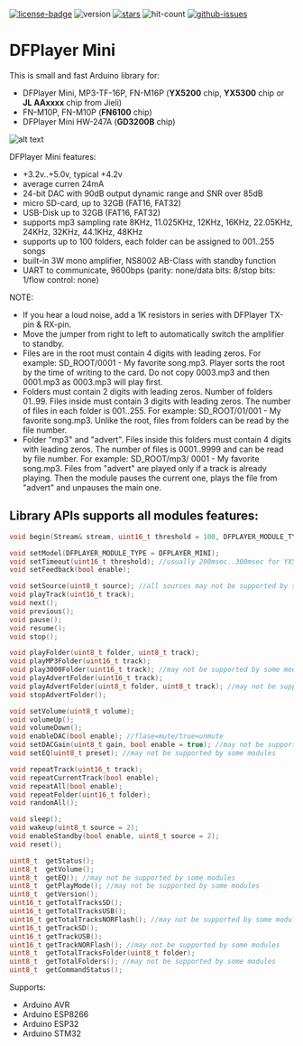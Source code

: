[![license-badge][]][license] ![version] [![stars][]][stargazers] ![hit-count] [![github-issues][]][issues]

# DFPlayer Mini
This is small and fast Arduino library for:
 - DFPlayer Mini, MP3-TF-16P, FN-M16P (**YX5200** chip, **YX5300** chip or **JL AAxxxx** chip from Jieli)
 - FN-M10P, FN-M10P (**FN6100** chip)
 - DFPlayer Mini HW-247A (**GD3200B** chip)

![alt text][dfplayer_mini_mod_image]

DFPlayer Mini features:
- +3.2v..+5.0v, typical +4.2v
- average curren 24mA
- 24-bit DAC with 90dB output dynamic range and SNR over 85dB
- micro SD-card, up to 32GB (FAT16, FAT32)
- USB-Disk up to 32GB (FAT16, FAT32)
- supports mp3 sampling rate 8KHz, 11.025KHz, 12KHz, 16KHz, 22.05KHz, 24KHz, 32KHz, 44.1KHz, 48KHz
- supports up to 100 folders, each folder can be assigned to 001..255 songs
- built-in 3W mono amplifier, NS8002 AB-Class with standby function
- UART to communicate, 9600bps (parity: none/data bits: 8/stop bits: 1/flow control: none)

NOTE:
- If you hear a loud noise, add a 1K resistors in series with DFPlayer TX-pin & RX-pin.
- Move the jumper from right to left to automatically switch the amplifier to standby.
- Files are in the root must contain 4 digits with leading zeros. For example: SD_ROOT/0001 - My favorite song.mp3. Player sorts the root by the time of writing to the card. Do not copy 0003.mp3 and then 0001.mp3 as 0003.mp3 will play first.
- Folders must contain 2 digits with leading zeros. Number of folders 01..99. Files inside must contain 3 digits with leading zeros. The number of files in each folder is 001..255. For example: SD_ROOT/01/001 - My favorite song.mp3. Unlike the root, files from folders can be read by the file number.
- Folder "mp3" and "advert". Files inside this folders must contain 4 digits with leading zeros. The number of files is 0001..9999 and can be read by file number. For example: SD_ROOT/mp3/ 0001 - My favorite song.mp3. Files from "advert" are played only if a track is already playing. Then the module pauses the current one, plays the file from "advert" and unpauses the main one.

## Library APIs supports all modules features:
```c++
void begin(Stream& stream, uint16_t threshold = 100, DFPLAYER_MODULE_TYPE = DFPLAYER_MINI, bool feedback = false, bool bootDelay = true);

void setModel(DFPLAYER_MODULE_TYPE = DFPLAYER_MINI);
void setTimeout(uint16_t threshold); //usually 200msec..300msec for YX5200/AAxxxx chip & 300msec..500msec GD3200B/MH2024K chip
void setFeedback(bool enable);

void setSource(uint8_t source); //all sources may not be supported by some modules
void playTrack(uint16_t track);
void next();
void previous();
void pause();
void resume();
void stop();

void playFolder(uint8_t folder, uint8_t track);
void playMP3Folder(uint16_t track);
void play3000Folder(uint16_t track); //may not be supported by some modules
void playAdvertFolder(uint16_t track);
void playAdvertFolder(uint8_t folder, uint8_t track); //may not be supported by some modules
void stopAdvertFolder();

void setVolume(uint8_t volume);
void volumeUp();
void volumeDown();
void enableDAC(bool enable); //flase=mute/true=unmute
void setDACGain(uint8_t gain, bool enable = true); //may not be supported by some modules
void setEQ(uint8_t preset); //may not be supported by some modules

void repeatTrack(uint16_t track);
void repeatCurrentTrack(bool enable);
void repeatAll(bool enable);
void repeatFolder(uint16_t folder);
void randomAll();

void sleep();
void wakeup(uint8_t source = 2);
void enableStandby(bool enable, uint8_t source = 2);
void reset();

uint8_t  getStatus();
uint8_t  getVolume();
uint8_t  getEQ(); //may not be supported by some modules
uint8_t  getPlayMode(); //may not be supported by some modules
uint8_t  getVersion();
uint16_t getTotalTracksSD();
uint16_t getTotalTracksUSB();
uint16_t getTotalTracksNORFlash(); //may not be supported by some modules
uint16_t getTrackSD();
uint16_t getTrackUSB();
uint16_t getTrackNORFlash(); //may not be supported by some modules
uint8_t  getTotalTracksFolder(uint8_t folder);
uint8_t  getTotalFolders(); //may not be supported by some modules
uint8_t  getCommandStatus();
```

Supports:
- Arduino AVR
- Arduino ESP8266
- Arduino ESP32
- Arduino STM32


[license-badge]: https://img.shields.io/badge/License-GPLv3-blue.svg
[license]:       https://choosealicense.com/licenses/gpl-3.0/
[version]:       https://img.shields.io/badge/Version-3.0.0-green.svg
[stars]:         https://img.shields.io/github/stars/enjoyneering/DFPlayer.svg
[stargazers]:    https://github.com/enjoyneering/DFPlayer/stargazers
[hit-count]:     https://hits.seeyoufarm.com/api/count/incr/badge.svg?url=https%3A%2F%2Fgithub.com%2Fenjoyneering%2FDFPlayer%2Ftree%2Fmain&count_bg=%2379C83D&title_bg=%23555555&icon=&icon_color=%23E7E7E7&title=hits&edge_flat=false
[github-issues]: https://img.shields.io/github/issues/enjoyneering/DFPlayer.svg
[issues]:        https://github.com/enjoyneering/DFPlayer/issues/

[dfplayer_mini_mod_image]: https://github.com/enjoyneering/DFPlayer/blob/main/images/DFPlayer_Mini_Modification.jpg
